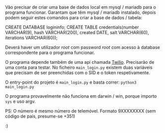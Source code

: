 Vão precisar de criar uma base de dados local em mysql / mariadb para o programa funcionar.
Garantam que têm mysql / mariadb instalado, depois podem seguir estes comandos para criar a base de dados / tabela:

CREATE DATABASE logininfo;
CREATE TABLE credentials(number VARCHAR(9), hash VARCHAR(200), created DATE, salt VARCHAR(60), iterations VARCHAR(60));

Deverá haver um utilizador *root* com password *root* com acesso à database correspondente para o programa funcionar.

O programa depende também de uma api chamada [Twilio](https://www.twilio.com/docs/usage/api). Precisarão de uma conta para testar.
No ficheiro `main_login.py` existem duas variáveis que precisam de ser preenchidas com o SID e o token respetivamente.

O entry-point do projeto é `main_login.py` e basta correr:
`python3 main_login.py`


O programa provavelmente não funciona em darwin / win, porque importo `sys` e uso argv.

PS: O número é mesmo número de telemóvel. Formato 9XXXXXXXX (sem código de país, presume-se +351)

:)
